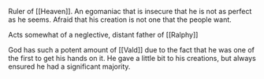 Ruler of [[Heaven]]. An egomaniac that is insecure that he is not as perfect as he seems. Afraid that his creation is not one that the people want.

Acts somewhat of a neglective, distant father of [[Ralphy]]

God has such a potent amount of [[Vald]] due to the fact that he was one of the first to get his hands on it. He gave a little bit to his creations, but always ensured he had a significant majority.